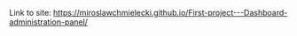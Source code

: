 Link to site:  https://miroslawchmielecki.github.io/First-project---Dashboard-administration-panel/
